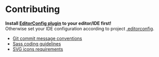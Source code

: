 # Contributing


__Install [EditorConfig plugin](http://editorconfig.org/#download) to your editor/IDE first!__  
Otherwise set your IDE configuration according to project [.editorconfig](.editorconfig).

* [Git commit message conventions](../../wikis/git-commit-message-conventions)
* [Sass coding guidelines](../../wikis/sass-coding-guidelines)
* [SVG icons requirements](../../wikis/svg-icons-requirements)
